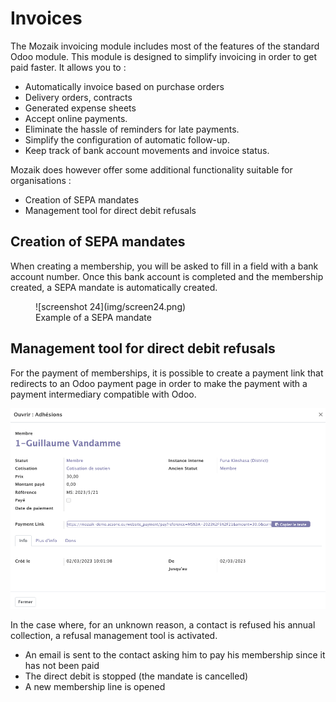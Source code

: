 # Invoices

The Mozaik invoicing module includes most of the features of the standard Odoo module. This module is designed to simplify invoicing in order to get paid faster. It allows you to :

- Automatically invoice based on purchase orders
- Delivery orders, contracts
- Generated expense sheets
- Accept online payments.
- Eliminate the hassle of reminders for late payments.
- Simplify the configuration of automatic follow-up.
- Keep track of bank account movements and invoice status.

Mozaik does however offer some additional functionality suitable for organisations :

- Creation of SEPA mandates
- Management tool for direct debit refusals

## Creation of SEPA mandates 

When creating a membership, you will be asked to fill in a field with a bank account number. Once this bank account is completed and the membership created, a SEPA mandate is automatically created.

<figure markdown>
![screenshot 24](img/screen24.png)
<figcaption>Example of a SEPA mandate</figcaption>
</figure>

## Management tool for direct debit refusals

For the payment of memberships, it is possible to create a payment link that redirects to an Odoo payment page in order to make the payment with a payment intermediary compatible with Odoo.

![screenshot 25](img/screen25.png)

In the case where, for an unknown reason, a contact is refused his annual collection, a refusal management tool is activated. 

- An email is sent to the contact asking him to pay his membership since it has not been paid
- The direct debit is stopped (the mandate is cancelled) 
- A new membership line is opened

